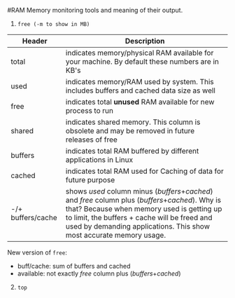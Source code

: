 #RAM
Memory monitoring tools and meaning of their output.

 1. `free (-m to show in MB)`

  | Header | Description |
  |--------|-------------|
  | total | indicates memory/physical RAM available for your machine. By default these numbers are in KB's |
  | used | indicates memory/RAM used by system. This includes buffers and cached data size as well |
  | free | indicates total **unused** RAM available for new process to run |
  | shared |  indicates shared memory. This column is obsolete and may be removed in future releases of free |
  | buffers | indicates total RAM buffered by different applications in Linux |
  | cached | indicates total RAM used for Caching of data for future purpose |
  | -/+ buffers/cache | shows _used_ column minus (_buffers_+_cached_) and _free_ column plus (_buffers_+_cached_). Why is that? Because when memory used is getting up to limit, the buffers + cache will be freed and used by demanding applications. This show most accurate memory usage. | 
  New version of `free`:
   - buff/cache: sum of buffers and cached
   - available: not exactly _free_ column plus (_buffers_+_cached_)  

 2. `top`